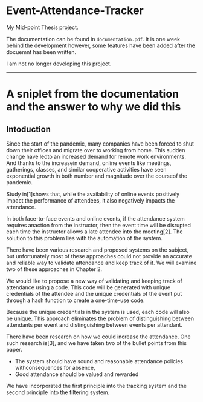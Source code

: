 # Event-Attendance-Tracker

My Mid-point Thesis project.

The documentation can be found in `documentation.pdf`. It is one week behind the development however, some features have been added after the docuemnt has been written.

I am not no longer developing this project.

---

# A sniplet from the documentation and the answer to why we did this


## Intoduction

Since the start of the pandemic, many companies have been forced to shut down their offices and migrate over to working from home. This sudden change have ledto an increased demand for remote work environments. And thanks to the increasein demand, online events like meetings, gatherings, classes, and similar cooperative activities have seen exponential growth in both number and magnitude over the courseof the pandemic.

Study in[1]shows that, while the availability of online events positively impact the performance of attendees, it also negatively impacts the attendance.

In both face-to-face events and online events, if the attendance system requires anaction from the instructor, then the event time will be disrupted each time the instructor allows a late attendee into the meeting[2]. The solution to this problem lies with the automation of the system.

There have been various research and proposed systems on the subject, but unfortunately most of these approaches could not provide an accurate and reliable way to validate attendance and keep track of it. We will examine two of these approaches in Chapter 2.

We would like to propose a new way of validating and keeping track of attendance using a code. This code will be generated with unique credentials of the attendee and the unique credentials of the event put through a hash function to create a one-time-use code.

Because the unique credentials in the system is used, each code will also be unique. This approach eliminates the problem of distinguishing between attendants per event and distinguishing between events per attendant.

There have been research on how we could increase the attendance. One such research is[3], and we have taken two of the bullet points from this paper.

-	The system should have sound and reasonable attendance policies withconsequences for absence,
-	Good attendance should be valued and rewarded

We have incorporated the first principle into the tracking system and the second principle into the filtering system.

